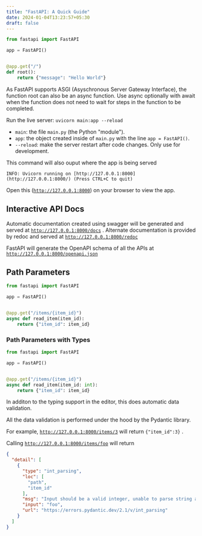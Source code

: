```yaml
---
title: "FastAPI: A Quick Guide"
date: 2024-01-04T13:23:57+05:30
draft: false
---
```


```Python
from fastapi import FastAPI

app = FastAPI()


@app.get("/")
def root():
    return {"message": "Hello World"}
```

As FastAPI supports ASGI (Asyschronous Server Gateway Interface), the function root can also be an async function. Use async optionally with await  when the function does not need to wait for steps in the function to be completed.

Run the live server: `uvicorn main:app --reload` 

- `main`: the file `main.py` (the Python "module").
- `app`: the object created inside of `main.py` with the line `app = FastAPI()`.
- `--reload`: make the server restart after code changes. Only use for development.

This command will also ouput where the app is being served

`INFO: Uvicorn running on [http://127.0.0.1:8000](http://127.0.0.1:8000/) (Press CTRL+C to quit)` 

Open this ([`http://127.0.0.1:8000`](http://127.0.0.1:8000/)) on your browser to view the app.

## Interactive API Docs

Automatic documentation created using swagger will be generated and served at [`http://127.0.0.1:8000/docs`](http://127.0.0.1:8000/docs) . Alternate documentation is provided by redoc and served at [`http://127.0.0.1:8000/redoc`](http://127.0.0.1:8000/redoc) 

FastAPI will generate the OpenAPI schema of all the APIs at [`http://127.0.0.1:8000/openapi.json`](http://127.0.0.1:8000/openapi.json)

## Path Parameters
```Python
from fastapi import FastAPI

app = FastAPI()


@app.get("/items/{item_id}")
async def read_item(item_id):
    return {"item_id": item_id}
```

### Path Parameters with Types
```Python
from fastapi import FastAPI

app = FastAPI()


@app.get("/items/{item_id}")
async def read_item(item_id: int):
    return {"item_id": item_id}
```

In additon to the typing support in the editor, this does automatic data validation.

All the data validation is performed under the hood by the Pydantic library.

For example, [`http://127.0.0.1:8000/items/3`](http://127.0.0.1:8000/items/3) will return `{"item_id":3}` .

Calling [`http://127.0.0.1:8000/items/foo`](http://127.0.0.1:8000/items/foo)  will return

```JSON
{
  "detail": [
    {
      "type": "int_parsing",
      "loc": [
        "path",
        "item_id"
      ],
      "msg": "Input should be a valid integer, unable to parse string as an integer",
      "input": "foo",
      "url": "https://errors.pydantic.dev/2.1/v/int_parsing"
    }
  ]
}
```